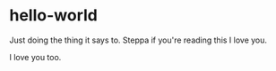 # hello-world
Just doing the thing it says to. 
Steppa if you're reading this I love you.

I love you too.
